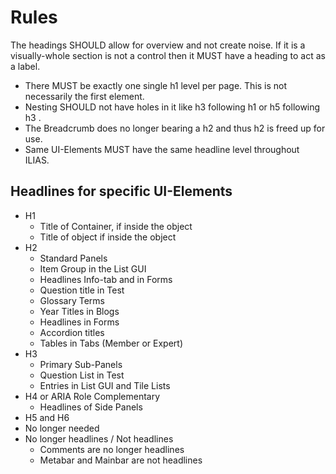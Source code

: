 # Rules
The headings SHOULD allow for overview and not create noise. 
If it is a visually-whole section is not a control then it MUST have a heading to act as a label. 
* There MUST be exactly one single h1 level per page. This is not necessarily the first element. 
* Nesting SHOULD not have holes in it like h3 following h1 or h5 following h3 . 
* The Breadcrumb does no longer bearing a h2 and thus h2 is freed up for use. 
* Same UI-Elements MUST have the same headline level throughout ILIAS.

## Headlines for specific UI-Elements
* H1 
  * Title of Container, if inside the object
  * Title of object if inside the object
* H2 
  * Standard Panels
  * Item Group in the List GUI 
  * Headlines Info-tab and in Forms
  * Question title in Test 
  * Glossary Terms
  * Year Titles in Blogs
  * Headlines in Forms
  * Accordion titles 
  * Tables in Tabs (Member or Expert) 
* H3
  * Primary Sub-Panels
  * Question List in Test 
  * Entries in List GUI and Tile Lists
* H4 or ARIA Role Complementary 
    - Headlines of Side Panels 
*  H5 and H6
  * No longer needed
* No longer headlines / Not headlines
  * Comments are no longer headlines
  * Metabar and Mainbar are not headlines
